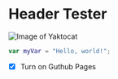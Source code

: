 # Header Tester

![Image of Yaktocat](https://octodex.github.com/images/yaktocat.png)

``` swift
var myVar = "Hello, world!";
```

- [x] Turn on Guthub Pages
